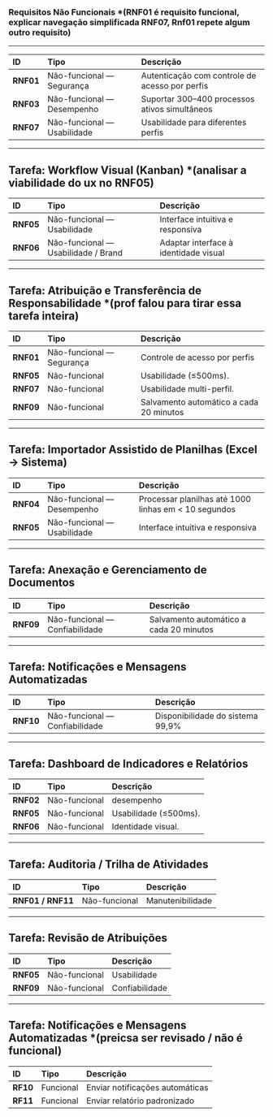 ### Requisitos Não Funcionais *(RNF01 é requisito funcional, explicar navegação simplificada RNF07, Rnf01 repete algum outro requisito)

---

| ID | Tipo | Descrição |
| :--- | :--- | :--- |
| **RNF01** | Não-funcional — Segurança | Autenticação com controle de acesso por perfis | (estagiário, advogado, sócio). |
| **RNF03** | Não-funcional — Desempenho | Suportar 300–400 processos ativos simultâneos | tempo de resposta ≤ 500ms para 95% das requisições. |
| **RNF07** | Não-funcional — Usabilidade | Usabilidade para diferentes perfis | (estagiários, advogados, sócios) com navegação simplificada. |

---

## Tarefa: Workflow Visual (Kanban) *(analisar a viabilidade do ux no RNF05)

| ID | Tipo | Descrição |
| :--- | :--- | :--- |
| **RNF05** | Não-funcional — Usabilidade | Interface intuitiva e responsiva | tempo de carregamento ≤ 500ms; seguir diretrizes de UX. |
| **RNF06** | Não-funcional — Usabilidade / Brand | Adaptar interface à identidade visual | cores, logotipo, tipografia. |

---

## Tarefa: Atribuição e Transferência de Responsabilidade *(prof falou para tirar essa tarefa inteira)

| ID | Tipo | Descrição |
| :--- | :--- | :--- |
| **RNF01** | Não-funcional — Segurança | Controle de acesso por perfis | (repetido, aplicado aqui). |
| **RNF05** | Não-funcional | Usabilidade (≤500ms). |
| **RNF07** | Não-funcional | Usabilidade multi-perfil. |
| **RNF09** | Não-funcional | Salvamento automático a cada 20 minutos | confiabilidade, perda <0,01%. |

---

## Tarefa: Importador Assistido de Planilhas (Excel → Sistema)

| ID | Tipo | Descrição |
| :--- | :--- | :--- |
| **RNF04** | Não-funcional — Desempenho | Processar planilhas até 1000 linhas em < 10 segundos | com validação de dados. |
| **RNF05** | Não-funcional — Usabilidade | Interface intuitiva e responsiva | tempo de carregamento ≤ 500ms. |

---

## Tarefa: Anexação e Gerenciamento de Documentos

| ID | Tipo | Descrição |
| :--- | :--- | :--- |
| **RNF09** | Não-funcional — Confiabilidade | Salvamento automático a cada 20 minutos | perda de dados < 0,01%. |

---

## Tarefa: Notificações e Mensagens Automatizadas

| ID | Tipo | Descrição |
| :--- | :--- | :--- |
| **RNF10** | Não-funcional — Confiabilidade | Disponibilidade do sistema 99,9% | exceto janelas de manutenção. |

---

## Tarefa: Dashboard de Indicadores e Relatórios

| ID | Tipo | Descrição |
| :--- | :--- | :--- |
| **RNF02** | Não-funcional | desempenho | suporte 300–400 processos, resposta ≤500ms para 95%. |
| **RNF05** | Não-funcional | Usabilidade (≤500ms). |
| **RNF06** | Não-funcional | Identidade visual. |

---

## Tarefa: Auditoria / Trilha de Atividades

| ID | Tipo | Descrição |
| :--- | :--- | :--- |
| **RNF01 / RNF11** | Não-funcional | Manutenibilidade | documentação de APIs/schemas. |

---

## Tarefa: Revisão de Atribuições

| ID | Tipo | Descrição |
| :--- | :--- | :--- |
| **RNF05** | Não-funcional | Usabilidade | interface responsiva ≤500ms. |
| **RNF09** | Não-funcional | Confiabilidade | salvamento automático cada 20 minutos. |

---

## Tarefa: Notificações e Mensagens Automatizadas *(preicsa ser revisado / não é funcional)

| ID | Tipo | Descrição |
| :--- | :--- | :--- |
| **RF10** | Funcional | Enviar notificações automáticas| devem ser por e-mail e WhatsApp para prazos críticos, mudanças de status ou novos anexos usando templates. |
| **RF11** | Funcional | Enviar relatório padronizado | manualmente ao cliente por e-mail e WhatsApp. |